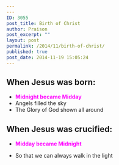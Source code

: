```yaml
---
---
ID: 3055
post_title: Birth of Christ
author: Praison
post_excerpt: ""
layout: post
permalink: /2014/11/birth-of-christ/
published: true
post_date: 2014-11-19 15:05:24
---
```

<h2>When Jesus was born:</h2>
<ul>
	<li><span style="color: #ff00ff;"><strong>Midnight became Midday</strong></span></li>
	<li>Angels filled the sky</li>
	<li>The Glory of God shown all around</li>
</ul>
<h2>When Jesus was crucified:</h2>
<ul>
	<li><span style="color: #ff00ff;"><strong>Midday became Midnight</strong></span></li>
</ul>
<ul>
	<li>So that we can always walk in the light</li>
</ul>
&nbsp;